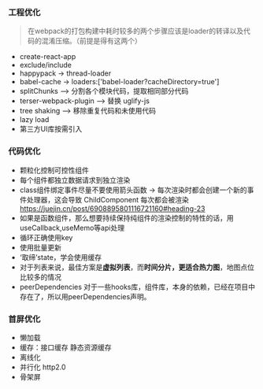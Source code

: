 ### 工程优化

> 在webpack的打包构建中耗时较多的两个步骤应该是loader的转译以及代码的混淆压缩。（前提是得有这两个）

- create-react-app
- exclude/include
- happypack -> thread-loader
- babel-cache -> loaders:['babel-loader?cacheDirectory=true']
- splitChunks --> 分割各个模块代码，提取相同部分代码
- terser-webpack-plugin --> 替换 uglify-js
- tree shaking --> 移除重复代码和未使用代码
- lazy load
- 第三方UI库按需引入

### 代码优化

- 颗粒化控制可控性组件
- 每个组件都独立数据请求到独立渲染
- class组件绑定事件尽量不要使用箭头函数 -> 每次渲染时都会创建一个新的事件处理器，这会导致 ChildComponent 每次都会被渲染 https://juejin.cn/post/6908895801116721160#heading-23
- 如果是函数组件，那么想要持续保持纯组件的渲染控制的特性的话，用 useCallback,useMemo等api处理
- 循环正确使用key
- 使用批量更新
- ‘取缔’state，学会使用缓存
- 对于列表来说，最佳方案是**虚拟列表**，而**时间分片，更适合热力图**，地图点位比较多的情况
- peerDependencies 对于一些hooks库，组件库，本身的依赖，已经在项目中存在了，所以用peerDependencies声明。

### 首屏优化

- 懒加载
- 缓存：接口缓存 静态资源缓存
- 离线化
- 并行化 http2.0
- 骨架屏


